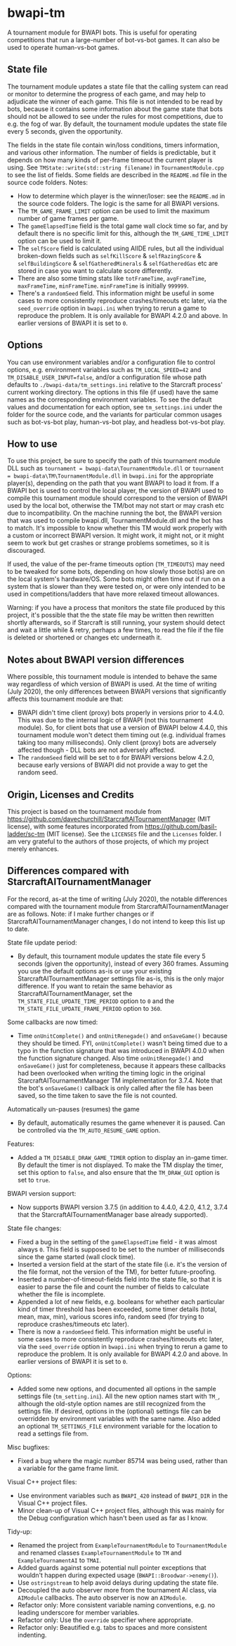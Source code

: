 # bwapi-tm
A tournament module for BWAPI bots. This is useful for operating competitions that run a large-number of bot-vs-bot games. It can also be used to operate human-vs-bot games.

## State file
The tournament module updates a state file that the calling system can read or monitor to determine the progress of each game, and may help to adjudicate the winner of each game. This file is not intended to be read by bots, because it contains some information about the game state that bots should not be allowed to see under the rules for most competitions, due to e.g. the fog of war. By default, the tournament module updates the state file every 5 seconds, given the opportunity.

The fields in the state file contain win/loss conditions, timers information, and various other information. The number of fields is predictable, but it depends on how many kinds of per-frame timeout the current player is using. See `TMState::write(std::string filename)` in `TournamentModule.cpp` to see the list of fields. Some fields are described in the `README.md` file in the source code folders. Notes:
* How to determine which player is the winner/loser: see the `README.md` in the source code folders. The logic is the same for all BWAPI versions.
* The `TM_GAME_FRAME_LIMIT` option can be used to limit the maximum number of game frames per game.
* The `gameElapsedTime` field is the total game wall clock time so far, and by default there is no specific limit for this, although the `TM_GAME_TIME_LIMIT` option can be used to limit it.
* The `selfScore` field is calculated using AIIDE rules, but all the individual broken-down fields such as `selfKillScore` & `selfRazingScore` & `selfBuildingScore` & `selfGatheredMinerals` & `selfGatheredGas` etc are stored in case you want to calculate score differently.
* There are also some timing stats like `totFrameTime`, `avgFrameTime`, `maxFrameTime`, `minFrameTime`. `minFrameTime` is initially `999999`.
* There's a `randomSeed` field. This information might be useful in some cases to more consistently reproduce crashes/timeouts etc later, via the `seed_override` option in `bwapi.ini` when trying to rerun a game to reproduce the problem. It is only available for BWAPI 4.2.0 and above. In earlier versions of BWAPI it is set to `0`.

## Options
You can use environment variables and/or a configuration file to control options, e.g. environment variables such as `TM_LOCAL_SPEED=42` and `TM_DISABLE_USER_INPUT=false`, and/or a configuration file whose path defaults to `./bwapi-data/tm_settings.ini` relative to the Starcraft process' current working directory. The options in this file (if used) have the same names as the corresponding environment variables. To see the default values and documentation for each option, see `tm_settings.ini` under the folder for the source code, and the variants for particular common usages such as bot-vs-bot play, human-vs-bot play, and headless bot-vs-bot play.

## How to use
To use this project, be sure to specify the path of this tournament module DLL such as `tournament = bwapi-data\TournamentModule.dll` or `tournament = bwapi-data\TM\TournamentModule.dll` in `bwapi.ini` for the appropriate player(s), depending on the path that you want BWAPI to load it from. If a BWAPI bot is used to control the local player, the version of BWAPI used to compile this tournament module should correspond to the version of BWAPI used by the local bot, otherwise the TM/bot may not start or may crash etc due to incompatibility. On the machine running the bot, the BWAPI version that was used to compile bwapi.dll, TournamentModule.dll and the bot has to match. It's impossible to know whether this TM would work properly with a custom or incorrect BWAPI version. It might work, it might not, or it might seem to work but get crashes or strange problems sometimes, so it is discouraged.

If used, the value of the per-frame timeouts option (`TM_TIMEOUTS`) may need to be tweaked for some bots, depending on how slowly those bot(s) are on the local system's hardware/OS. Some bots might often time out if run on a system that is slower than they were tested on, or were only intended to be used in competitions/ladders that have more relaxed timeout allowances.

Warning: if you have a process that monitors the state file produced by this project, it's possible that the the state file may be written then rewritten shortly afterwards, so if Starcraft is still running, your system should detect and wait a little while & retry, perhaps a few times, to read the file if the file is deleted or shortened or changes etc underneath it.

## Notes about BWAPI version differences
Where possible, this tournament module is intended to behave the same way regardless of which version of BWAPI is used. At the time of writing (July 2020), the only differences between BWAPI versions that significantly affects this tournament module are that:
* BWAPI didn't time client (proxy) bots properly in versions prior to 4.4.0. This was due to the internal logic of BWAPI (not this tournament module). So, for client bots that use a version of BWAPI below 4.4.0, this tournament module won't detect them timing out (e.g. individual frames taking too many milliseconds). Only client (proxy) bots are adversely affected though - DLL bots are not adversely affected.
* The `randomSeed` field will be set to `0` for BWAPI versions below 4.2.0, because early versions of BWAPI did not provide a way to get the random seed.

## Origin, Licenses and Credits
This project is based on the tournament module from https://github.com/davechurchill/StarcraftAITournamentManager (MIT license), with some features incorporated from https://github.com/basil-ladder/sc-tm (MIT license). See the `LICENSES` file and the `Licenses` folder. I am very grateful to the authors of those projects, of which my project merely enhances.

## Differences compared with StarcraftAITournamentManager
For the record, as-at the time of writing (July 2020), the notable differences compared with the tournament module from StarcraftAITournamentManager are as follows. Note: if I make further changes or if StarcraftAITournamentManager changes, I do not intend to keep this list up to date.

State file update period:
* By default, this tournament module updates the state file every 5 seconds (given the opportunity), instead of every 360 frames. Assuming you use the default options as-is or use your existing StarcraftAITournamentManager settings file as-is, this is the only major difference. If you want to retain the same behavior as StarcraftAITournamentManager, set the `TM_STATE_FILE_UPDATE_TIME_PERIOD` option to `0` and the `TM_STATE_FILE_UPDATE_FRAME_PERIOD` option to `360`.

Some callbacks are now timed:
* Time `onUnitComplete()` and `onUnitRenegade()` and `onSaveGame()` because they should be timed. FYI, `onUnitComplete()` wasn't being timed due to a typo in the function signature that was introduced in BWAPI 4.0.0 when the function signature changed. Also time `onUnitRenegade()` and `onSaveGame()` just for completeness, because it appears these callbacks had been overlooked when writing the timing logic in the original StarcraftAITournamentManager TM implementation for 3.7.4. Note that the bot's `onSaveGame()` callback is only called after the file has been saved, so the time taken to save the file is not counted.

Automatically un-pauses (resumes) the game
* By default, automatically resumes the game whenever it is paused. Can be controlled via the `TM_AUTO_RESUME_GAME` option.

Features:
* Added a `TM_DISABLE_DRAW_GAME_TIMER` option to display an in-game timer. By default the timer is not displayed. To make the TM display the timer, set this option to `false`, and also ensure that the `TM_DRAW_GUI` option is set to `true`.

BWAPI version support:
* Now supports BWAPI version 3.7.5 (in addition to 4.4.0, 4.2.0, 4.1.2, 3.7.4 that the StarcraftAITournamentManager base already supported).

State file changes:
* Fixed a bug in the setting of the `gameElapsedTime` field - it was almost always `0`. This field is supposed to be set to the number of milliseconds since the game started (wall clock time).
* Inserted a version field at the start of the state file (i.e. it's the version of the file format, not the version of the TM), for better future-proofing.
* Inserted a number-of-timeout-fields field into the state file, so that it is easier to parse the file and count the number of fields to calculate whether the file is incomplete.
* Appended a lot of new fields, e.g. booleans for whether each particular kind of timer threshold has been exceeded, some timer details (total, mean, max, min), various scores info, random seed (for trying to reproduce crashes/timeouts etc later).
* There is now a `randomSeed` field. This information might be useful in some cases to more consistently reproduce crashes/timeouts etc later, via the `seed_override` option in `bwapi.ini` when trying to rerun a game to reproduce the problem. It is only available for BWAPI 4.2.0 and above. In earlier versions of BWAPI it is set to `0`.

Options:
* Added some new options, and documented all options in the sample settings file (`tm_setting.ini`). All the new option names start with `TM_`, although the old-style option names are still recognized from the settings file. If desired, options in the (optional) settings file can be overridden by environment variables with the same name. Also added an optional `TM_SETTINGS_FILE` environment variable for the location to read a settings file from.

Misc bugfixes:
* Fixed a bug where the magic number 85714 was being used, rather than a variable for the game frame limit.

Visual C++ project files:
* Use environment variables such as `BWAPI_420` instead of `BWAPI_DIR` in the Visual C++ project files.
* Minor clean-up of Visual C++ project files, although this was mainly for the Debug configuration which hasn't been used as far as I know.

Tidy-up:
* Renamed the project from `ExampleTournamentModule` to `TournamentModule` and renamed classes `ExampleTournamentModule` to `TM` and `ExampleTournamentAI` to `TMAI`.
* Added guards against some potential null pointer exceptions that wouldn't happen during expected usage (`BWAPI::Broodwar->enemy()`).
* Use `ostringstream` to help avoid delays during updating the state file.
* Decoupled the auto observer more from the tournament AI class, via `AIModule` callbacks. The auto observer is now an `AIModule`.
* Refactor only: More consistent variable naming conventions, e.g. no leading underscore for member variables.
* Refactor only: Use the `override` specifier where appropriate.
* Refactor only: Beautified e.g. tabs to spaces and more consistent indenting.
